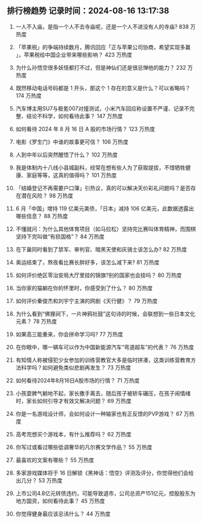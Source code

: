 
## 排行榜趋势 记录时间：2024-08-16 13:17:38
  
  1. 一人不入庙，是指一个人不去寺庙呢，还是一个人不进没有人的寺庙? 838 万热度
    
  2. 「苹果税」的争端持续数月，腾讯回应「正与苹果公司协商，希望实现多赢 」，苹果税给中国企业带来哪些影响？ 423 万热度
    
  3. 为什么孙悟空很多妖怪都打不过，但是神仙们还是很忌惮他的能力？ 232 万热度
    
  4. 既然移动电话号码都是 1 开头，那这个 1 存在的意义是什么？可以省略吗？ 174 万热度
    
  5. 汽车博主用SU7与极氪007对撞测试，小米汽车回应称设置不严谨、记录不完整、结论不科学，如何看待此事？ 147 万热度
    
  6. 如何看待 2024 年 8 月 16 日 A 股的市场行情？ 123 万热度
    
  7. 电影《罗生门》中谁的故事更可信？ 106 万热度
    
  8. 人到中年以后突然醒悟了什么？ 102 万热度
    
  9. 我是体制内十八线小县城副科，经常在想有些人为了获取提拔，不惜牺牲健康、家庭等等，这真的值得吗？ 101 万热度
    
  10. 「结婚登记不再需要户口簿」引热议，真的可以解决天价彩礼问题吗？是否存在潜在风险？ 98 万热度
    
  11. 6 月「中国」增持 119 亿美元美债，「日本」减持 106 亿美元，此数据透露出哪些信息？ 88 万热度
    
  12. 不懂就问：为什么其他体育项目（如马拉松）坚持完比赛叫体育精神，而围棋坚持下完叫做“有损国格”？ 84 万热度
    
  13. 在下巢同时看到了禁军、审判官、暗黑天使和灰骑士该怎么办? 82 万热度
    
  14. 奥运结束了，熬夜看比赛长胖好多，该怎么减下来? 81 万热度
    
  15. 如何评价绝区零治安局大厅里挂的锦旗?别的国家也会挂吗？ 80 万热度
    
  16. 当你家的猫躺在你的怀里时，你感受到了什么？ 80 万热度
    
  17. 如何评价秦俊杰和刘宇宁主演的网剧《天行健》？ 79 万热度
    
  18. 为什么看到“佛狸祠下，一片神鸦社鼓”这句诗的时候，会联想到一些日本文化元素？ 78 万热度
    
  19. 如果高三能重来，你会拼命学习吗? 77 万热度
    
  20. 在你眼中，哪一辆车可以作为中国新能源汽车“弯道超车”的代表？ 76 万热度
    
  21. 有知情人称被侵犯少女参加的训练营教官大多是临时拼凑，这类训练营教育方法科学吗？如何避免类似悲剧再发生？ 73 万热度
    
  22. 如何看待2024年8月16日A股市场的行情？ 71 万热度
    
  23. 小孩耍脾气躺地不起，家长撒手离去，随后孩子被轿车碾压，在孩子闹情绪时，家长如何引导才有效又解决问题？ 69 万热度
    
  24. 你是一名游戏设计师，会如何设计一种输家也有正反馈的PVP游戏？ 67 万热度
    
  25. 高考完想买个游戏本，有什么推荐吗？ 62 万热度
    
  26. 你写过或看过哪些低调奢华的凡尔赛文学作品？ 55 万热度
    
  27. 最喜欢的文案有哪些？ 55 万热度
    
  28. 多家游戏媒体将于 16 日解锁《黑神话：悟空》评测及评分，你觉得他们会给出几分？ 53 万热度
    
  29. 上市公司4.8亿元转债违约，可能导致退市，公司总资产151亿元，控股股东为地方国资，如何看待此事？ 45 万热度
    
  30. 你觉得健身最应该忌讳什么？ 44 万热度
    